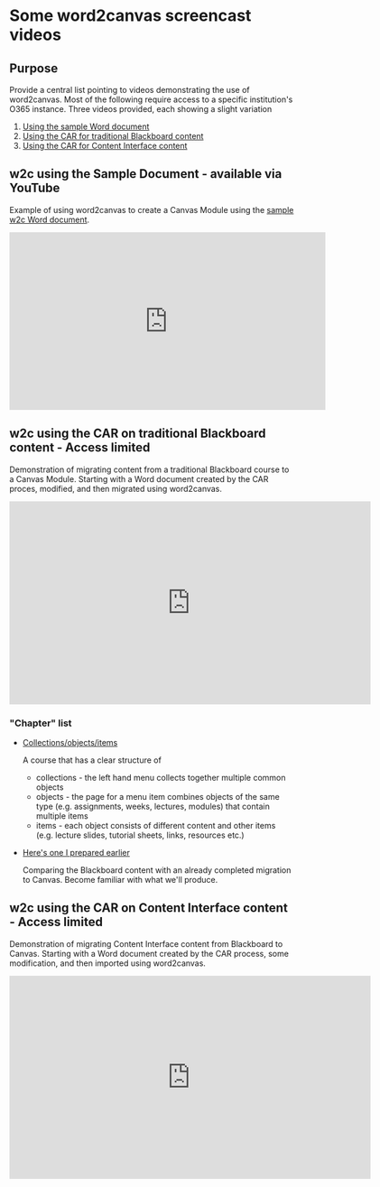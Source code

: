 # Some word2canvas screencast videos


## Purpose

Provide a central list pointing to videos demonstrating the use of word2canvas. Most of the following require access to a specific institution's O365 instance. Three videos provided, each showing a slight variation

<!-- no toc -->
1. [Using the sample Word document](#w2c-using-the-sample-document---available-via-youtube)
2. [Using the CAR for traditional Blackboard content](#w2c-using-the-car-for-traditional-blackboard-content---Access-limited)
3. [Using the CAR for Content Interface content](#w2c-using-the-car-for-content-interface-content---Access-limited)

## w2c using the Sample Document - available via YouTube

Example of using word2canvas to create a Canvas Module using the [sample w2c Word document](https://github.com/djplaner/word-to-canvas-module/raw/main/sample%20w2c.docx).

<iframe width="560" height="315" src="https://www.youtube.com/embed/WUU3kjT3Fj0" title="YouTube video player" frameborder="0" allow="accelerometer; autoplay; clipboard-write; encrypted-media; gyroscope; picture-in-picture" allowfullscreen></iframe>

## w2c using the CAR on traditional Blackboard content - Access limited

Demonstration of migrating content from a traditional Blackboard course to a Canvas Module. Starting with a Word document created by the CAR proces, modified, and then migrated using word2canvas.

<iframe width="640" height="360" src="https://web.microsoftstream.com/embed/video/42b2286d-6548-4f7d-a429-a537a0832f87?autoplay=false&showinfo=true" allowfullscreen style="border:none;"></iframe>

### "Chapter" list

- [Collections/objects/items](https://web.microsoftstream.com/video/42b2286d-6548-4f7d-a429-a537a0832f87?st=19)
    
	A course that has a clear structure of 
	- collections - the left hand menu collects together multiple common objects
	- objects - the page for a menu item combines objects of the same type (e.g. assignments, weeks, lectures, modules) that contain multiple items
	- items - each object consists of different content and other items (e.g. lecture slides, tutorial sheets, links, resources etc.)

- [Here's one I prepared earlier](https://web.microsoftstream.com/video/42b2286d-6548-4f7d-a429-a537a0832f87?st=40)

    Comparing the Blackboard content with an already completed migration to Canvas. Become familiar with what we'll produce.

## w2c using the CAR on Content Interface content - Access limited

Demonstration of migrating Content Interface content from Blackboard to Canvas. Starting with a Word document created by the CAR process, some modification, and then imported using word2canvas.


<iframe width="640" height="360" src="https://web.microsoftstream.com/embed/video/8325fc64-d87b-47c5-b41d-0f628b58681b?autoplay=false&showinfo=true" allowfullscreen style="border:none;"></iframe>


